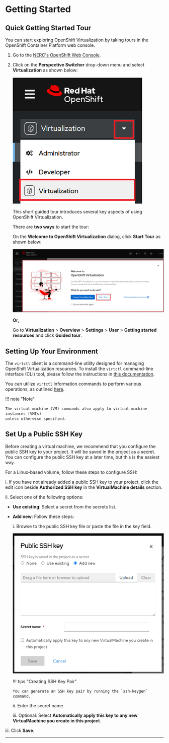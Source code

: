 # Getting Started

## Quick Getting Started Tour

You can start exploring OpenShift Virtualization by taking tours in the OpenShift
Container Platform web console.

1. Go to the [NERC's OpenShift Web Console](https://console.apps.shift.nerc.mghpcc.org).

2. Click on the **Perspective Switcher** drop-down menu and select **Virtualization**
as shown below:

    ![Virtualization Perspective](images/virtualization-perspective.png)  

    This short guided tour introduces several key aspects of using OpenShift Virtualization.

    There are **two ways** to start the tour:

    On the **Welcome to OpenShift Virtualization** dialog, click **Start Tour** as
    shown below:

    ![OpenShift Virtualization Dialog](images/openshift-virtualization-dialog.png)

    **Or,**

    Go to **Virtualization** > **Overview** > **Settings** > **User** >
    **Getting started resources** and click **Guided tour**.

## Setting Up Your Environment

The `virtctl` client is a command-line utility designed for managing OpenShift
Virtualization resources. To install the `virtctl` command-line interface (CLI)
tool, please follow the instructions in [this documentation](https://docs.redhat.com/en/documentation/openshift_container_platform/4.18/html/virtualization/getting-started#installing-virtctl_virt-using-the-cli-tools).

You can utilize `virtctl` information commands to perform various operations, as
outlined [here](https://docs.redhat.com/en/documentation/openshift_container_platform/4.18/html/virtualization/getting-started#virt-virtctl-commands_virt-using-the-cli-tools).

!!! note "Note"

    The virtual machine (VM) commands also apply to virtual machine instances (VMIs)
    unless otherwise specified.

## Set Up a Public SSH Key

Before creating a virtual machine, we recommend that you configure the public SSH
key to your project. It will be saved in the project as a secret. You can configure
the public SSH key at a later time, but this is the easiest way.

For a Linux-based volume, follow these steps to configure SSH:

i. If you have not already added a public SSH key to your project, click the edit
icon beside **Authorized SSH key** in the **VirtualMachine details** section.

ii. Select one of the following options:

-   **Use existing**: Select a secret from the secrets list.

-   **Add new**: Follow these steps:

    i. Browse to the public SSH key file or paste the file in the key field.

    ![Configure Public SSH Key](images/configure_SSH.png)

    !!! tips "Creating SSH Key Pair"

        You can generate an SSH key pair by running the `ssh-keygen` command.

    ii. Enter the secret name.

    iii. Optional: Select **Automatically apply this key to any new VirtualMachine
    you create in this project**.

iii. Click **Save**.

---
